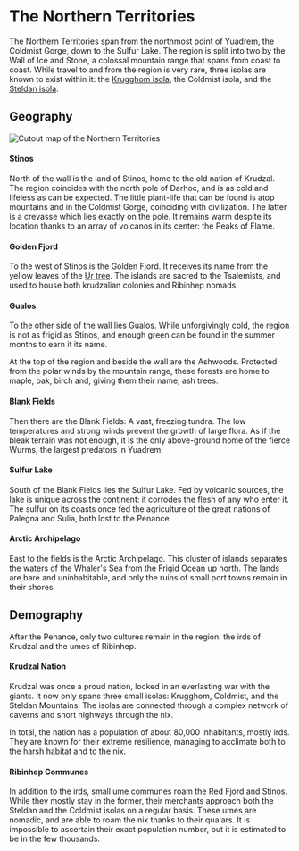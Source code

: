 # The Northern Territories
<!-- INTRODUCTION ------------------------------------------------------------->
The Northern Territories span from the northmost point of Yuadrem, the Coldmist Gorge<!-- TODO. Add to map! -->, down to the Sulfur Lake.
The region is split into two by the Wall of Ice and Stone<!-- TODO. Link. -->, a colossal mountain range that spans from coast to coast.
While travel to and from the region is very rare, three isolas are known to exist within it: the [Krugghom isola](../isolas/krugghom/index.md), the Coldmist isola<!-- TODO. Link. -->, and the [Steldan isola](../isolas/steldan_isola.md).

<!-- GEOGRAPHY ---------------------------------------------------------------->
## Geography
![Cutout map of the Northern Territories](img/northern_territories_v083.png)

#### Stinos
North of the wall is the land of Stinos, home to the old nation of Krudzal.
The region coincides with the north pole of Darhoc, and is as cold and lifeless as can be expected.
The little plant-life that can be found is atop mountains and in the Coldmist Gorge, coinciding with civilization.
The latter is a crevasse which lies exactly on the pole.
It remains warm despite its location thanks to an array of volcanos in its center: the Peaks of Flame<!-- TODO. Link. -->.

#### Golden Fjord
To the west of Stinos is the Golden Fjord.
It receives its name from the yellow leaves of the [Ur tree](../religions/tanethism.md).
The islands are sacred to the Tsalemists<!-- TODO. Link. -->, and used to house both krudzalian colonies and Ribinhep nomads.

#### Gualos
To the other side of the wall lies Gualos<!-- TODO. Change name in map. -->.
While unforgivingly cold, the region is not as frigid as Stinos, and enough green can be found in the summer months to earn it its name.

At the top of the region and beside the wall are the Ashwoods<!-- TODO. Change name in map. -->.
Protected from the polar winds by the mountain range, these forests are home to maple, oak, birch and, giving them their name, ash trees.

#### Blank Fields
Then there are the Blank Fields: A vast, freezing tundra.
The low temperatures and strong winds prevent the growth of large flora.
As if the bleak terrain was not enough, it is the only above-ground home of the fierce Wurms<!-- TODO. Link. -->, the largest predators in Yuadrem.

#### Sulfur Lake
South of the Blank Fields lies the Sulfur Lake.
Fed by volcanic sources, the lake is unique across the continent: it corrodes the flesh of any who enter it.
The sulfur on its coasts once fed the agriculture of the great nations of Palegna and Sulia, both lost to the Penance.

#### Arctic Archipelago
East to the fields is the Arctic Archipelago.
This cluster of islands separates the waters of the Whaler's Sea from the Frigid Ocean up north.
The lands are bare and uninhabitable, and only the ruins of small port towns remain in their shores.

<!-- Krejek and Kaljek? -->

<!-- DEMOGRAPHY --------------------------------------------------------------->
## Demography
After the Penance, only two cultures remain in the region: the irds of Krudzal and the umes of Ribinhep.

#### Krudzal Nation
Krudzal was once a proud nation, locked in an everlasting war with the giants<!-- TODO. Link. -->.
It now only spans three small isolas: Krugghom, Coldmist, and the Steldan Mountains<!-- TODO. Add to map. -->.
The isolas are connected through a complex network of caverns and short highways through the nix.

In total, the nation has a population of about 80,000 inhabitants, mostly irds.
They are known for their extreme resilience, managing to acclimate both to the harsh habitat and to the nix.

#### Ribinhep Communes
In addition to the irds, small ume communes roam the Red Fjord and Stinos.
While they mostly stay in the former, their merchants approach both the Steldan and the Coldmist isolas on a regular basis.
These umes are nomadic, and are able to roam the nix thanks to their qualars<!-- TODO. Link. -->.
It is impossible to ascertain their exact population number, but it is estimated to be in the few thousands.
